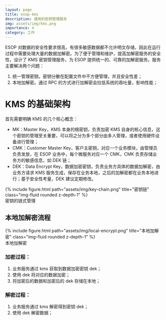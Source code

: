 ```yaml
---
layout: page
title: esop-kms
description: 通用的密钥管理服务
img: assets/img/kms.png
importance: 4
category: 工作
---
```


ESOP 对数据的安全性要求很高，有很多敏感数据都不允许明文存储，因此在运行过程中需要处理大量的数据加解密。为了便于管理和维护，提高加解密服务的安全性，设计了 KMS 密钥管理服务，为 ESOP 提供统一的、可靠的加解密服务。服务主要解决两个问题：
1. 统一管理密钥。密钥分散在配置文件中不方便管理，并且安全性差；
2. 本地加解密。通过 RPC 的方式进行加解密会拉低系统的吞吐量，影响性能；

# KMS 的基础架构

首先需要明确 KMS 的几个核心概念：

- MK：Master Key，KMS 本身的根密钥，负责加密 KMS 自身的核心信息，这个密钥的管理至关重要，可以将之分为多个部分由多人管理，或者使用硬件设备进行管理；
- CMK：Customer Master Key，客户主密钥，对应一个业务模块，由管理员负责发放，在 ESOP 业务中，每个微服务对应一个 CMK，CMK 负责存储业务方的敏感信息，如 DEK 链；
- DEK：Data Encrypt Key，数据加密密钥，负责业务方具体的数据加解密，由业务方请求 KMS 服务生成，保存在业务本地，之后的加解密都在业务本地进行；基于安全性考量，DEK 建议定期修改。


<div class="row">
    <div class="col-sm mt-3 mt-md-0">
        {% include figure.html path="assets/img/key-chain.png" title="密钥链" class="img-fluid rounded z-depth-1" %}
    </div>
</div>
<div class="caption">
    密钥的链式管理
</div>

## 本地加解密流程

<div class="row">
    <div class="col-sm mt-3 mt-md-0">
        {% include figure.html path="assets/img/local-encrypt.png" title="本地加解密" class="img-fluid rounded z-depth-1" %}
    </div>
</div>
<div class="caption">
    本地加解密
</div>

### 加密过程：

1. 业务服务通过 kms 获取到数据加密密钥 dek；
2. 使用 dek 将对应的数据加密；
3. 将加密后的数据和加密后的 dek 存储在本地；

### 解密过程：

1. 业务服务通过 kms 解密得到密钥 dek；
2. 使用 dek 解密数据；



